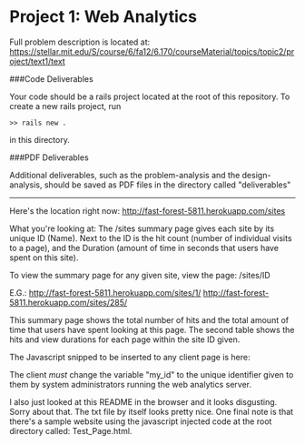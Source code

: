 Project 1: Web Analytics
========================

Full problem description is located at:
https://stellar.mit.edu/S/course/6/fa12/6.170/courseMaterial/topics/topic2/project/text1/text


###Code Deliverables

Your code should be a rails project located at the root of this repository. To
create a new rails project, run

    >> rails new .

in this directory.


###PDF Deliverables

Additional deliverables, such as the problem-analysis and the design-analysis, should
be saved as PDF files in the directory called "deliverables"

--------------------------------------------------------------

Here's the location right now:
http://fast-forest-5811.herokuapp.com/sites

What you're looking at:
The /sites summary page gives each site by its unique ID (Name). Next to the ID is the hit count (number of individual visits to a page), and the Duration (amount of time in seconds that users have spent on this site).

To view the summary page for any given site, view the page:
/sites/ID

E.G.:
http://fast-forest-5811.herokuapp.com/sites/1/
http://fast-forest-5811.herokuapp.com/sites/285/

This summary page shows the total number of hits and the total amount of time that users have spent looking at this page. The second table shows the hits and view durations for each page within the site ID given.

The Javascript snipped to be inserted to any client page is here:

<script type="text/javascript">
      var time_start;
      var my_id = XXXXXXXXX;
      window.onload = function() {
            time_start = new Date().getTime();
      }

      window.onunload = function() {
            ping(new Date().getTime() - time_start);
      }

      function ping(difference) {
            var xhr = new XMLHttpRequest();

      	    xhr.onreadystatechange = function() {
	            if (xhr.readyState == 1) {
		       console.log("The call to open(...) succeeded.");
	            }
		    if (xhr.readyState == 2) {
          	       console.log("The call to send(...) succeeded. Waiting for response...");
		    }
		    if (xhr.readyState == 3) {
		       console.log("The response is coming in!!");
		    }
		    if (xhr.readyState == 4) {
		       console.log("The call to open(...) succeeded.We now have the complete response: " + xhr.response);
        	    }
            }
               var url = window.location.pathname;
	       xhr.open("GET", "http://fast-forest-5811.herokuapp.com/sites/"+my_id+"/"+url+"/"+difference/1000, false);
	       xhr.send("");
      }
</script>

The client *must* change the variable "my_id" to the unique identifier given to them by system administrators running the web analytics server.

I also just looked at this README in the browser and it looks disgusting. Sorry about that. The txt file by itself looks pretty nice. One final note is that there's a sample website using the javascript injected code at the root directory called: Test_Page.html.